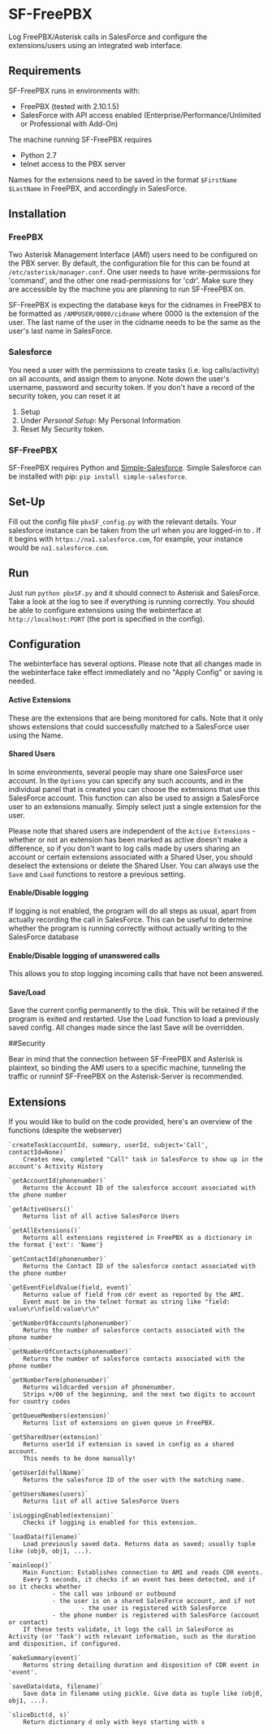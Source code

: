 SF-FreePBX
==========

Log FreePBX/Asterisk calls in SalesForce and configure the extensions/users using an integrated web interface.

## Requirements

SF-FreePBX runs in environments with:
 
 * FreePBX (tested with 2.10.1.5)
 * SalesForce with API access enabled (Enterprise/Performance/Unlimited or Professional with Add-On)

The machine running SF-FreePBX requires
 * Python 2.7
 * telnet access to the PBX server

Names for the extensions need to be saved in the format `$FirstName $LastName` in FreePBX, and accordingly in SalesForce.

## Installation
### FreePBX

Two Asterisk Management Interface (*AMI*) users need to be configured on the PBX server. By default, the configuration file for this can be found at `/etc/asterisk/manager.conf`.
One user needs to have write-permissions for 'command', and the other one read-permissions for 'cdr'. Make sure they are accessible by the machine you are planning to run SF-FreePBX on.

SF-FreePBX is expecting the database keys for the cidnames in FreePBX to be formatted as `/AMPUSER/0000/cidname` where 0000 is the extension of the user.
The last name of the user in the cidname needs to be the same as the user's last name in SalesForce.

### Salesforce

You need a user with the permissions to create tasks (i.e. log calls/activity) on all accounts, and assign them to anyone. Note down the user's username, password and security token. If you don't have a record of the security token, you can reset it at
 1. Setup
 2. Under *Personal Setup*: My Personal Information
 3. Reset My Security token.

### SF-FreePBX

SF-FreePBX requires Python and [Simple-Salesforce](https://github.com/neworganizing/simple-salesforce/).
Simple Salesforce can be installed with pip: `pip install simple-salesforce`.

## Set-Up

Fill out the config file `pbxSF_config.py` with the relevant details.
Your salesforce instance can be taken from the url when you are logged-in to . If it begins with `https://na1.salesforce.com`, for example, your instance would be `na1.salesforce.com`.

## Run

Just run `python pbxSF.py` and it should connect to Asterisk and SalesForce. Take a look at the log to see if everything is running correctly. You should be able to configure extensions using the webinterface at `http://localhost:PORT` (the port is specified in the config).

## Configuration

The webinterface has several options. Please note that all changes made in the webinterface take effect immediately and no "Apply Config" or saving is needed.

#### Active Extensions

These are the extensions that are being monitored for calls. Note that it only shows extensions that could successfully matched to a SalesForce user using the Name.

#### Shared Users

In some environments, several people may share one SalesForce user account. In the `Options` you can specify any such accounts, and in the individual panel that is created you can choose the extensions that use this SalesForce account.
This function can also be used to assign a SalesForce user to an extensions manually. Simply select just a single extension for the user.

Please note that shared users are independent of the `Active Extensions` - whether or not an extension has been marked as active doesn't make a difference, so if you don't want to log calls made by users sharing an account or certain extensions associated with a Shared User, you should deselect the extensions or delete the Shared User. You can always use the `Save` and `Load` functions to restore a previous setting.

#### Enable/Disable logging

If logging is not enabled, the program will do all steps as usual, apart from actually recording the call in SalesForce. This can be useful to determine whether the program is running correctly without actually writing to the SalesForce database

#### Enable/Disable logging of unanswered calls

This allows you to stop logging incoming calls that have not been answered.

#### Save/Load
Save the current config permanently to the disk. This will be retained if the program is exited and restarted.
Use the Load function to load a previously saved config. All changes made since the last Save will be overridden.

##Security

Bear in mind that the connection between SF-FreePBX and Asterisk is plaintext, so binding the AMI users to a specific machine, tunneling the traffic or runninf SF-FreePBX on the Asterisk-Server is recommended.

## Extensions
If you would like to build on the code provided, here's an overview of the functions (despite the webserver)

    `createTask(accountId, summary, userId, subject='Call', contactId=None)`
        Creates new, completed "Call" task in SalesForce to show up in the account's Activity History
    
    `getAccountId(phonenumber)`
        Returns the Account ID of the salesforce account associated with the phone number
    
    `getActiveUsers()`
        Returns list of all active SalesForce Users
    
    `getAllExtensions()`
        Returns all extensions registered in FreePBX as a dictionary in the format {'ext': 'Name'}
    
    `getContactId(phonenumber)`
        Returns the Contact ID of the salesforce contact associated with the phone number
    
    `getEventFieldValue(field, event)`
        Returns value of field from cdr event as reported by the AMI.
        Event must be in the telnet format as string like "field: value\r\nfield:value\r\n"
    
    `getNumberOfAccounts(phonenumber)`
        Returns the number of salesforce contacts associated with the phone number
    
    `getNumberOfContacts(phonenumber)`
        Returns the number of salesforce contacts associated with the phone number
    
    `getNumberTerm(phonenumber)`
        Returns wildcarded version of phonenumber.
        Strips +/00 of the beginning, and the next two digits to account for country codes
    
    `getQueueMembers(extension)`
        Returns list of extensions on given queue in FreePBX.
    
    `getSharedUser(extension)`
        Returns userId if extension is saved in config as a shared account.
        This needs to be done manually!
    
    `getUserId(fullName)`
        Returns the salesforce ID of the user with the matching name.
    
    `getUsersNames(users)`
        Returns list of all active SalesForce Users
    
    `isLoggingEnabled(extension)`
        Checks if logging is enabled for this extension.
    
    `loadData(filename)`
        Load previously saved data. Returns data as saved; usually tuple like (obj0, obj1, ...).
    
    `mainloop()`
        Main Function: Establishes connection to AMI and reads CDR events.
        Every 5 seconds, it checks if an event has been detected, and if so it checks whether
                - the call was inbound or outbound
                - the user is on a shared SalesForce account, and if not
                        - the user is registered with SalesForce
                - the phone number is registered with SalesForce (account or contact)
        If these tests validate, it logs the call in SalesForce as Activity (or 'Task') with relevant information, such as the duration and disposition, if configured.
    
    `makeSummary(event)`
        Returns string detailing duration and disposition of CDR event in 'event'.
    
    `saveData(data, filename)`
        Save data in filename using pickle. Give data as tuple like (obj0, obj1, ...).
    
    `sliceDict(d, s)`
        Return dictionary d only with keys starting with s